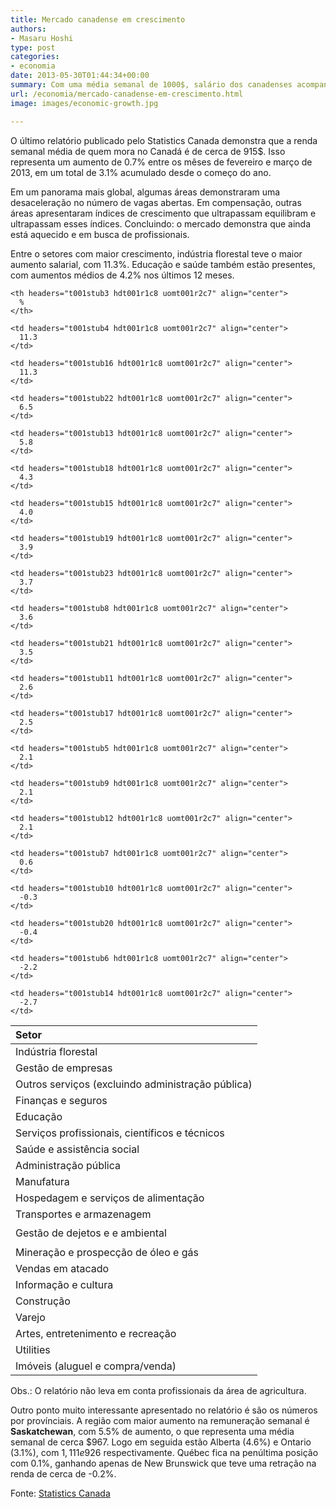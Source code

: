 ```yaml
---
title: Mercado canadense em crescimento
authors:
- Masaru Hoshi
type: post
categories:
- economia
date: 2013-05-30T01:44:34+00:00
summary: Com uma média semanal de 1000$, salário dos canadenses acompanha o mercado e demonstra bons sinais de crescimento. Indústria florestal encabeça a lista. Finanças, educação e saúde ainda estão em destaque.
url: /economia/mercado-canadense-em-crescimento.html
image: images/economic-growth.jpg

---
```

O último relatório publicado pelo Statistics Canada demonstra que a renda semanal média de quem mora no Canadá é de cerca de 915$. Isso representa um aumento de 0.7% entre os mêses de fevereiro e março de 2013, em um total de 3.1% acumulado desde o começo do ano.

Em um panorama mais global, algumas áreas demonstraram uma desaceleração no número de vagas abertas. Em compensação, outras áreas apresentaram índices de crescimento que ultrapassam equilibram e ultrapassam esses índices. Concluindo: o mercado demonstra que ainda está aquecido e em busca de profissionais.

Entre o setores com maior crescimento, indústria florestal teve o maior aumento salarial, com 11.3%. Educação e saúde também estão presentes, com aumentos médios de 4.2% nos últimos 12 meses.

<table class="reports">
  <tr align="left">
    <th>
      Setor
    </th>

    <th headers="t001stub3 hdt001r1c8 uomt001r2c7" align="center">
      %
    </th>
  </tr><colgroup> <col /> <col /> </colgroup>

  <tr align="left">
    <td id="t001stub4">
      Indústria florestal
    </td>

    <td headers="t001stub4 hdt001r1c8 uomt001r2c7" align="center">
      11.3
    </td>
  </tr>

  <tr align="left">
    <td id="t001stub16">
      Gestão de empresas
    </td>

    <td headers="t001stub16 hdt001r1c8 uomt001r2c7" align="center">
      11.3
    </td>
  </tr>

  <tr align="left">
    <td id="t001stub22">
      Outros serviços (excluindo administração pública)
    </td>

    <td headers="t001stub22 hdt001r1c8 uomt001r2c7" align="center">
      6.5
    </td>
  </tr>

  <tr align="left">
    <td id="t001stub13">
      Finanças e seguros
    </td>

    <td headers="t001stub13 hdt001r1c8 uomt001r2c7" align="center">
      5.8
    </td>
  </tr>

  <tr align="left">
    <td id="t001stub18">
      Educação
    </td>

    <td headers="t001stub18 hdt001r1c8 uomt001r2c7" align="center">
      4.3
    </td>
  </tr>

  <tr align="left">
    <td id="t001stub15">
      Serviços profissionais, científicos e técnicos
    </td>

    <td headers="t001stub15 hdt001r1c8 uomt001r2c7" align="center">
      4.0
    </td>
  </tr>

  <tr align="left">
    <td id="t001stub19">
      Saúde e assistência social
    </td>

    <td headers="t001stub19 hdt001r1c8 uomt001r2c7" align="center">
      3.9
    </td>
  </tr>

  <tr align="left">
    <td id="t001stub23">
      Administração pública
    </td>

    <td headers="t001stub23 hdt001r1c8 uomt001r2c7" align="center">
      3.7
    </td>
  </tr>

  <tr align="left">
    <td id="t001stub8">
      Manufatura
    </td>

    <td headers="t001stub8 hdt001r1c8 uomt001r2c7" align="center">
      3.6
    </td>
  </tr>

  <tr align="left">
    <td id="t001stub21">
      Hospedagem e serviços de alimentação
    </td>

    <td headers="t001stub21 hdt001r1c8 uomt001r2c7" align="center">
      3.5
    </td>
  </tr>

  <tr align="left">
    <td id="t001stub11">
      Transportes e armazenagem
    </td>

    <td headers="t001stub11 hdt001r1c8 uomt001r2c7" align="center">
      2.6
    </td>
  </tr>

  <tr align="left">
    <td id="t001stub17" style="height: 35px;" height="35">
      Gestão de dejetos e e ambiental
    </td>

    <td headers="t001stub17 hdt001r1c8 uomt001r2c7" align="center">
      2.5
    </td>
  </tr>

  <tr align="left">
    <td id="t001stub5">
      Mineração e prospecção de óleo e gás
    </td>

    <td headers="t001stub5 hdt001r1c8 uomt001r2c7" align="center">
      2.1
    </td>
  </tr>

  <tr align="left">
    <td id="t001stub9">
      Vendas em atacado
    </td>

    <td headers="t001stub9 hdt001r1c8 uomt001r2c7" align="center">
      2.1
    </td>
  </tr>

  <tr align="left">
    <td id="t001stub12">
      Informação e cultura
    </td>

    <td headers="t001stub12 hdt001r1c8 uomt001r2c7" align="center">
      2.1
    </td>
  </tr>

  <tr align="left">
    <td id="t001stub7">
      Construção
    </td>

    <td headers="t001stub7 hdt001r1c8 uomt001r2c7" align="center">
      0.6
    </td>
  </tr>

  <tr align="left">
    <td id="t001stub10">
      Varejo
    </td>

    <td headers="t001stub10 hdt001r1c8 uomt001r2c7" align="center">
      -0.3
    </td>
  </tr>

  <tr align="left">
    <td id="t001stub20">
      Artes, entretenimento e recreação
    </td>

    <td headers="t001stub20 hdt001r1c8 uomt001r2c7" align="center">
      -0.4
    </td>
  </tr>

  <tr align="left">
    <td id="t001stub6">
      Utilities
    </td>

    <td headers="t001stub6 hdt001r1c8 uomt001r2c7" align="center">
      -2.2
    </td>
  </tr>

  <tr align="left">
    <td id="t001stub14">
      Imóveis (aluguel e compra/venda)
    </td>

    <td headers="t001stub14 hdt001r1c8 uomt001r2c7" align="center">
      -2.7
    </td>
  </tr>
</table>

Obs.: O relatório não leva em conta profissionais da área de agricultura.

Outro ponto muito interessante apresentado no relatório é são os números por provínciais. A região com maior aumento na remuneração semanal é **Saskatchewan**, com 5.5% de aumento, o que representa uma média semanal de cerca $967. Logo em seguida estão Alberta (4.6%) e Ontario (3.1%), com $1,111 e $926 respectivamente. Québec fica na penúltima posição com 0.1%, ganhando apenas de New Brunswick que teve uma retração na renda de cerca de -0.2%.

Fonte: <a href="http://www.statcan.gc.ca/daily-quotidien/130529/dq130529a-eng.htm?HPA" target="_blank">Statistics Canada</a>